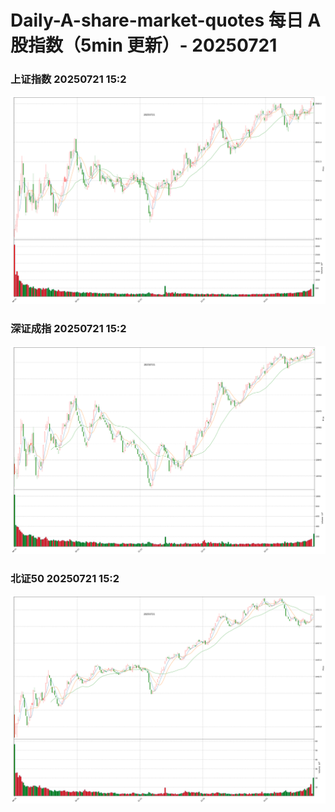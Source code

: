 
# Daily-A-share-market-quotes 每日 A 股指数（5min 更新）- 20250721

### 上证指数 20250721 15:2
![](./fig/2025/7/20250721-sh000001.png)

### 深证成指 20250721 15:2
![](./fig/2025/7/20250721-sz399001.png)

### 北证50 20250721 15:2
![](./fig/2025/7/20250721-bj899050.png)
